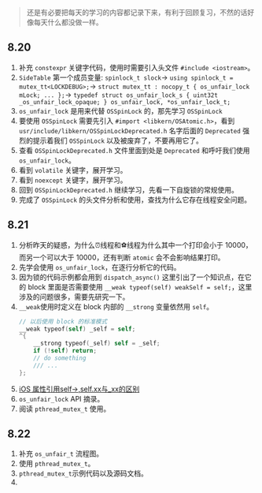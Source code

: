 > 还是有必要把每天的学习的内容都记录下来，有利于回顾复习，不然的话好像每天什么都没做一样。

## 8.20
1. 补充 `constexpr` 关键字代码，使用时需要引入头文件 `#include <iostream>`。
2. `SideTable` 第一个成员变量: 
  `spinlock_t slock`->
  `using spinlock_t = mutex_tt<LOCKDEBUG>;`->
  `struct mutex_tt : nocopy_t { os_unfair_lock mLock; ... };`->
  `typedef struct os_unfair_lock_s { uint32t _os_unfair_lock_opaque; } os_unfair_lock, *os_unfair_lock_t;`
3. `os_unfair_lock` 是用来代替 `OSSpinLock` 的，那先学习 `OSSpinLock`
4. 要使用 `OSSpinLock` 需要先引入 `#import <libkern/OSAtomic.h>`，看到 `usr/include/libkern/OSSpinLockDeprecated.h` 名字后面的 `Deprecated` 强烈的提示着我们 `OSSpinLock` 以及被废弃了，不要再用它了。
5. 查看 `OSSpinLockDeprecated.h` 文件里面到处是 `Deprecated` 和呼吁我们使用 `os_unfair_lock`。
6. 看到 `volatile` 关键字，展开学习。
7. 看到 `noexcept` 关键字，展开学习。
8. 回到 `OSSpinLockDeprecated.h` 继续学习，先看一下自旋锁的常规使用。
9. 完成了 `OSSpinLock` 的头文件分析和使用，查找为什么它存在线程安全问题。

## 8.21
1. 分析昨天的疑惑，为什么⏰线程和⚽️线程为什么其中一个打印会小于 10000，而另一个可以大于 10000，还有判断 `atomic` 会不会影响结果打印。
2. 先学会使用 `os_unfair_lock`，在逐行分析它的代码。
3. 因为锁的代码示例都会用到 `dispatch_async()` 这里引出了一个知识点，在它的  block 里面是否需要使用 `__weak typeof(self) weakSelf = self;`，这里涉及的问题很多，需要先研究一下。
4. `__weak`使用时定义在 block 内部的 `__strong` 变量依然用 `self`。
    ```objective-c
    // 以后使用 block 的标准模式
    __weak typeof(self) _self = self;
    ^{
        __strong typeof(_self) self = _self;
        if (!self) return;
        // do something 
        /// ...
    };
    ```
5. [iOS 属性引用self->,self.xx与_xx的区别](https://www.jianshu.com/p/62ed57cedf11)
6. `os_unfair_lock` API 摘录。
7. 阅读 `pthread_mutex_t` 使用。

## 8.22
1. 补充 `os_unfair_t` 流程图。
2. 使用 `pthread_mutex_t`。
3. `pthread_mutex_t`示例代码以及源码文档。
4. 
